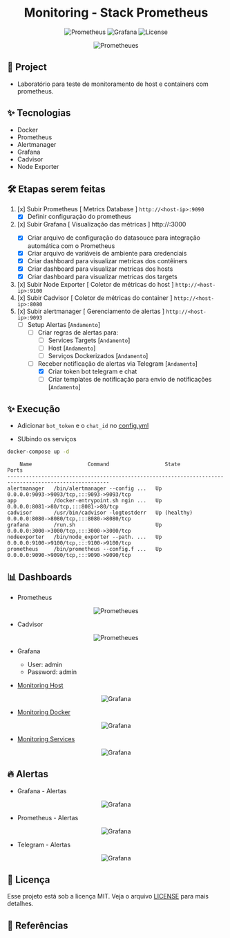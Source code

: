 <h1 align="center">Monitoring - Stack Prometheus </h1>

<p align="center">
  <img alt="Prometheus" src="https://img.shields.io/static/v1?label=Prometheus&message=Alertmanager&color=8257E5&labelColor=000000"  />
  <img alt="Grafana" src="https://img.shields.io/static/v1?label=Grafana&message=Docker&color=8257E5&labelColor=000000"  />
  <img alt="License" src="https://img.shields.io/static/v1?label=license&message=MIT&color=49AA26&labelColor=000000">
</p>

<p align="center">
  <img alt="Prometheues" src="images/monitoring.png">
</p>

## 🌱 Project

- Laboratório para teste de monitoramento de host e containers com prometheus.

## ✨ Tecnologias

- Docker
- Prometheus
- Alertmanager
- Grafana
- Cadvisor
- Node Exporter

## 🛠️ Etapas serem feitas


1. [x] Subir Prometheus [ Metrics Database ] `http://<host-ip>:9090`
    - [x] Definir configuração do prometheus
2. [x] Subir Grafana [ Visualização das métricas ] http://<host-ip>:3000
    - [x] Criar arquivo de configuração do datasouce para integração automática com o Prometheus
    - [x] Criar arquivo de variáveis de ambiente para credenciais
    - [x] Criar dashboard para visualizar metricas dos contêiners
    - [x] Criar dashboard para visualizar metricas dos hosts
    - [x] Criar dashboard para visualizar metricas dos targets
3. [x] Subir Node Exporter [ Coletor de métricas do host ] `http://<host-ip>:9100`
4. [x] Subir Cadvisor [ Coletor de métricas do container ] `http://<host-ip>:8080`
5. [x] Subir alertmanager [ Gerenciamento de alertas ] `http://<host-ip>:9093`
    - [ ] Setup Alertas [`Andamento`]
      - [ ] Criar regras de alertas para:
        - [ ] Services Targets [`Andamento`]
        - [ ] Host [`Andamento`]
        - [ ] Serviços Dockerizados [`Andamento`]
      - [ ] Receber notificação de alertas via Telegram [`Andamento`]
        - [x] Criar token bot telegram e chat
        - [ ] Criar templates de notificação para envio de notificações [`Andamento`]

## ✨ Execução

- Adicionar `bot_token` e o `chat_id` no [config.yml](./alertmanager/config.yml)

- SUbindo os serviços

```bash
docker-compose up -d
```

```console
    Name                  Command                  State                        Ports                  
-------------------------------------------------------------------------------------------------------
alertmanager   /bin/alertmanager --config ...   Up             0.0.0.0:9093->9093/tcp,:::9093->9093/tcp
app            /docker-entrypoint.sh ngin ...   Up             0.0.0.0:8081->80/tcp,:::8081->80/tcp    
cadvisor       /usr/bin/cadvisor -logtostderr   Up (healthy)   0.0.0.0:8080->8080/tcp,:::8080->8080/tcp
grafana        /run.sh                          Up             0.0.0.0:3000->3000/tcp,:::3000->3000/tcp
nodeexporter   /bin/node_exporter --path. ...   Up             0.0.0.0:9100->9100/tcp,:::9100->9100/tcp
prometheus     /bin/prometheus --config.f ...   Up             0.0.0.0:9090->9090/tcp,:::9090->9090/tcp
```

## 📊 Dashboards

- Prometheus 

<p align="center">
  <img alt="Prometheues" src="images/prometheus_dashboard.png">
</p>

- Cadvisor 

<p align="center">
  <img alt="Prometheues" src="images/cadvisor.png">
</p>

- Grafana 
  - User: admin
  - Password: admin

- [Monitoring Host](./grafana/provisioning/dashboards/docker_host.json)

<p align="center">
  <img alt="Grafana" src="images/docker_host_dashboard.png">
</p>

- [Monitoring Docker](./grafana/provisioning/dashboards/docker_containers.json)

<p align="center">
  <img alt="Grafana" src="images/docker_container_dashboard.png">
</p>

- [Monitoring Services](./grafana/provisioning/dashboards/monitor_services.json)

<p align="center">
  <img alt="Grafana" src="images/monitor_service_dashboard.png">
</p>

## 🔥 Alertas

- Grafana - Alertas

<p align="center">
  <img alt="Grafana" src="images/dashboard_alertas.png">
</p>

- Prometheus - Alertas

<p align="center">
  <img alt="Grafana" src="images/dash_prometheus_alertas.png">
</p>

- Telegram - Alertas

<p align="center">
  <img alt="Grafana" src="images/telegra.png">
</p>

 
## 📄 Licença
Esse projeto está sob a licença MIT. Veja o arquivo [LICENSE](LICENSE) para mais detalhes.

## 🙇 Referências